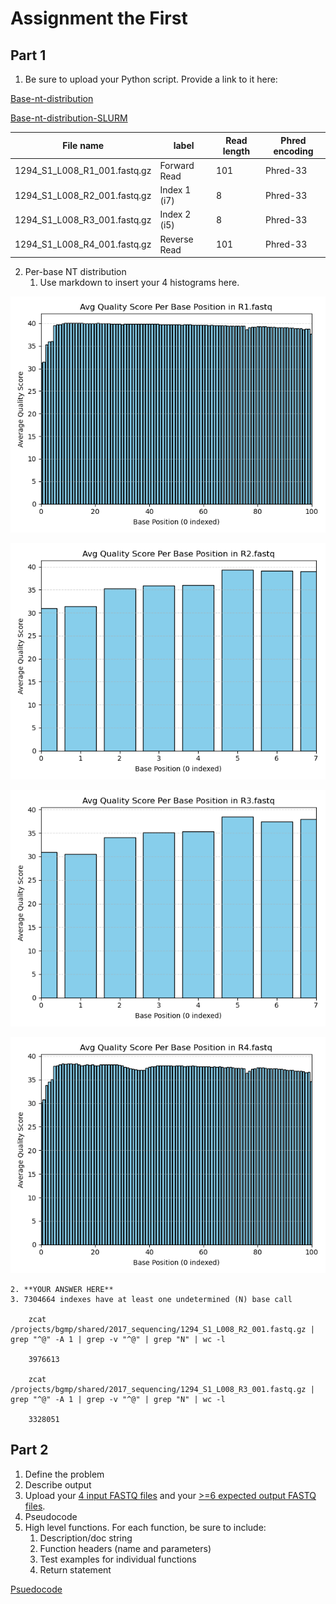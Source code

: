 # Assignment the First

## Part 1
1. Be sure to upload your Python script. Provide a link to it here:

[Base-nt-distribution](/python_scripts/base-nt-distribution.py)

[Base-nt-distribution-SLURM](/slurm_scripts/base-nt-plot-slurm.sh)

| File name | label | Read length | Phred encoding |
|---|---|---|---|
| 1294_S1_L008_R1_001.fastq.gz | Forward Read | 101 | Phred-33 |
| 1294_S1_L008_R2_001.fastq.gz | Index 1 (i7) | 8 | Phred-33 |
| 1294_S1_L008_R3_001.fastq.gz | Index 2 (i5) | 8 | Phred-33 |
| 1294_S1_L008_R4_001.fastq.gz | Reverse Read | 101 | Phred-33 |

2. Per-base NT distribution
    1. Use markdown to insert your 4 histograms here.

![graph1](/plots/R1.fastq.png)

![graph2](/plots/R2.fastq.png)

![graph3](/plots/R3.fastq.png)

![graph4](/plots/R4.fastq.png)

    2. **YOUR ANSWER HERE**
    3. 7304664 indexes have at least one undetermined (N) base call

        zcat /projects/bgmp/shared/2017_sequencing/1294_S1_L008_R2_001.fastq.gz | grep "^@" -A 1 | grep -v "^@" | grep "N" | wc -l

        3976613

        zcat /projects/bgmp/shared/2017_sequencing/1294_S1_L008_R3_001.fastq.gz | grep "^@" -A 1 | grep -v "^@" | grep "N" | wc -l

        3328051
    
## Part 2
1. Define the problem
2. Describe output
3. Upload your [4 input FASTQ files](../TEST-input_FASTQ) and your [>=6 expected output FASTQ files](../TEST-output_FASTQ).
4. Pseudocode
5. High level functions. For each function, be sure to include:
    1. Description/doc string
    2. Function headers (name and parameters)
    3. Test examples for individual functions
    4. Return statement

[Psuedocode](/psuedocode.md)